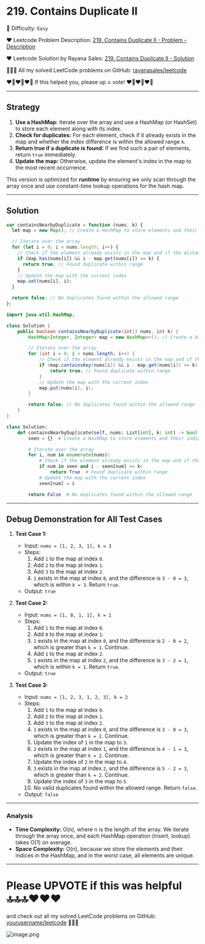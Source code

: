 # 219. Contains Duplicate II

🌱 Difficulty: `Easy`

❤️ Leetcode Problem Description: [219. Contains Duplicate II - Problem - Description](https://leetcode.com/problems/contains-duplicate-ii/)

❤️ Leetcode Solution by Rayana Sales: [219. Contains Duplicate II - Solution](https://leetcode.com/problems/contains-duplicate-ii/solutions/5841092/100-simple-to-understand-java-js-python)

💁🏻‍♀️ All my solved LeetCode problems on GitHub: [rayanasales/leetcode](https://github.com/rayanasales/leetcode)

❤️‍🔥❤️‍🔥❤️‍🔥 If this helped you, please up 🔝 vote! ❤️‍🔥❤️‍🔥❤️‍🔥

---

## Strategy

1. **Use a HashMap:** Iterate over the array and use a HashMap (or HashSet) to store each element along with its index.
2. **Check for duplicates:** For each element, check if it already exists in the map and whether the index difference is within the allowed range `k`.
3. **Return true if a duplicate is found:** If we find such a pair of elements, return `true` immediately.
4. **Update the map:** Otherwise, update the element's index in the map to the most recent occurrence.

This version is optimized for **runtime** by ensuring we only scan through the array once and use constant-time lookup operations for the hash map.

---

## Solution

```javascript []
var containsNearbyDuplicate = function (nums, k) {
  let map = new Map(); // Create a HashMap to store elements and their indices

  // Iterate over the array
  for (let i = 0; i < nums.length; i++) {
    // Check if the element already exists in the map and if the distance is <= k
    if (map.has(nums[i]) && i - map.get(nums[i]) <= k) {
      return true; // Found duplicate within range
    }
    // Update the map with the current index
    map.set(nums[i], i);
  }

  return false; // No duplicates found within the allowed range
};
```

```java []
import java.util.HashMap;

class Solution {
    public boolean containsNearbyDuplicate(int[] nums, int k) {
        HashMap<Integer, Integer> map = new HashMap<>(); // Create a HashMap to store elements and their indices

        // Iterate over the array
        for (int i = 0; i < nums.length; i++) {
            // Check if the element already exists in the map and if the distance is <= k
            if (map.containsKey(nums[i]) && i - map.get(nums[i]) <= k) {
                return true; // Found duplicate within range
            }
            // Update the map with the current index
            map.put(nums[i], i);
        }

        return false; // No duplicates found within the allowed range
    }
}
```

```python []
class Solution:
    def containsNearbyDuplicate(self, nums: List[int], k: int) -> bool:
        seen = {}  # Create a HashMap to store elements and their indices

        # Iterate over the array
        for i, num in enumerate(nums):
            # Check if the element already exists in the map and if the distance is <= k
            if num in seen and i - seen[num] <= k:
                return True  # Found duplicate within range
            # Update the map with the current index
            seen[num] = i

        return False  # No duplicates found within the allowed range
```

---

## Debug Demonstration for All Test Cases

1. **Test Case 1:**

   - Input: `nums = [1, 2, 3, 1], k = 3`
   - Steps:
     1. Add `1` to the map at index `0`.
     2. Add `2` to the map at index `1`.
     3. Add `3` to the map at index `2`.
     4. `1` exists in the map at index `0`, and the difference is `3 - 0 = 3`, which is within `k = 3`. Return `true`.
   - Output: `true`

2. **Test Case 2:**

   - Input: `nums = [1, 0, 1, 1], k = 1`
   - Steps:
     1. Add `1` to the map at index `0`.
     2. Add `0` to the map at index `1`.
     3. `1` exists in the map at index `0`, and the difference is `2 - 0 = 2`, which is greater than `k = 1`. Continue.
     4. Add `1` to the map at index `2`.
     5. `1` exists in the map at index `2`, and the difference is `3 - 2 = 1`, which is within `k = 1`. Return `true`.
   - Output: `true`

3. **Test Case 3:**

   - Input: `nums = [1, 2, 3, 1, 2, 3], k = 2`
   - Steps:
     1. Add `1` to the map at index `0`.
     2. Add `2` to the map at index `1`.
     3. Add `3` to the map at index `2`.
     4. `1` exists in the map at index `0`, and the difference is `3 - 0 = 3`, which is greater than `k = 2`. Continue.
     5. Update the index of `1` in the map to `3`.
     6. `2` exists in the map at index `1`, and the difference is `4 - 1 = 3`, which is greater than `k = 2`. Continue.
     7. Update the index of `2` in the map to `4`.
     8. `3` exists in the map at index `2`, and the difference is `5 - 2 = 3`, which is greater than `k = 2`. Continue.
     9. Update the index of `3` in the map to `5`.
     10. No valid duplicates found within the allowed range. Return `false`.
   - Output: `false`

---

### Analysis

- **Time Complexity:** O(n), where n is the length of the array. We iterate through the array once, and each HashMap operation (insert, lookup) takes O(1) on average.
- **Space Complexity:** O(n), because we store the elements and their indices in the HashMap, and in the worst case, all elements are unique.

---

# Please UPVOTE if this was helpful 🔝🔝🔝❤️❤️❤️

and check out all my solved LeetCode problems on GitHub: [yourusername/leetcode](https://github.com/yourusername/leetcode) 🤙😚🤘

![image.png](https://assets.leetcode.com/users/images/57bce3b1-56e2-4c20-9cdf-b61fef26b93b_1725494158.6252415.png)
